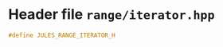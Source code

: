 # Header file `range/iterator.hpp`<a id="range/iterator.hpp"></a>

``` cpp
#define JULES_RANGE_ITERATOR_H
```
